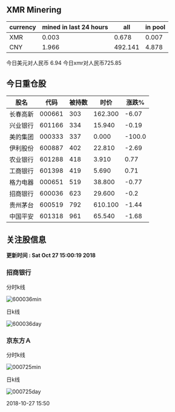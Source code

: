 ## XMR Minering

|currency|mined in last 24 hours|all|in pool|
|---|---|---|---|
|XMR|0.003|0.678|0.007|
|CNY|1.966|492.141|4.878|

今日美元对人民币 6.94	今日xmr对人民币725.85


## 今日重仓股 

|股名|代码|被持数|时价|涨跌%|
|---|---|---|---|---|
|长春高新|000661|303|162.300|-6.07|
|兴业银行|601166|334|15.940|-0.19|
|美的集团|000333|337|0.000|-100.0|
|伊利股份|600887|402|22.810|-2.69|
|农业银行|601288|418|3.910|0.77|
|工商银行|601398|419|5.690|0.71|
|格力电器|000651|519|38.800|-0.77|
|招商银行|600036|623|29.600|-0.2|
|贵州茅台|600519|792|610.100|-1.44|
|中国平安|601318|961|65.540|-1.68|

## 关注股信息
**更新时间 : Sat Oct 27 15:00:19 2018**
### 招商银行 
分时k线

![600036min](http://image.sinajs.cn/newchart/min/n/sh600036.gif)

日k线

![600036day](http://image.sinajs.cn/newchart/daily/n/sh600036.gif)

### 京东方Ａ 
分时k线

![000725min](http://image.sinajs.cn/newchart/min/n/sz000725.gif)

日k线

![000725day](http://image.sinajs.cn/newchart/daily/n/sz000725.gif)

2018-10-27 15:50